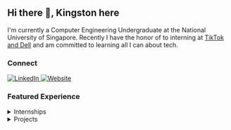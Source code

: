 <!--
**kstonekuan/kstonekuan** is a ✨ _special_ ✨ repository because its `README.md` (this file) appears on your GitHub profile.

Here are some ideas to get you started:

- 🔭 I’m currently working on ...
- 🌱 I’m currently learning ...
- 👯 I’m looking to collaborate on ...
- 🤔 I’m looking for help with ...
- 💬 Ask me about ...
- 📫 How to reach me: ...
- 😄 Pronouns: ...
- ⚡ Fun fact: ...
-->

## Hi there 👋, Kingston here

I'm currently a Computer Engineering Undergraduate at the National University of Singapore. Recently I have the honor of to interning at [TikTok and Dell](#featured-experience) and am committed to learning all I can about tech.

### Connect

<p align="left">

<a href="https://www.linkedin.com/in/kingston-kuan/">
    <img alt="LinkedIn" src="https://img.shields.io/badge/LinkedIn-0077B5?style=for-the-badge&logo=linkedin&logoColor=white" />
</a>

<a href="https://kingst.online/">
    <img alt="Website" src="https://img.shields.io/badge/kingst.online-000000?style=for-the-badge&logoColor=white" />
</a>

</p>

### Featured Experience

<details close>
    <summary>Internships</summary>

- ![TikTok](https://img.shields.io/badge/TikTok-000000?style=for-the-badge&logo=tiktok&logoColor=white) - Software Engineer Intern
- ![Dell](https://img.shields.io/badge/Dell-007DB8?style=for-the-badge&logo=dell&logoColor=white) - Data Science Intern

</details>

<details close>
    <summary>Projects</summary>

- 👼 [Angel and Mortal Bot](https://github.com/kstonekuan/angel-mortal-bot) - Telegram bot for angel and mortal game
- ⛄ [Snowman Stickers](https://github.com/lingsihui/h-r) - Virtual sticker platform
- 📑 [kingst.online](https://kingst.online/) - My tech portflio

</details>
